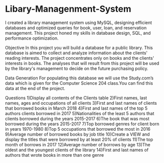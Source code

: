 # Libary-Managenment-System
 I created a library management system using MySQL, designing efficient databases and optimized queries for book, user, loan, and reservation management. This project honed my skills in database design, SQL, and performance optimization.

Objective
In this project you will build a database for a public library. This database is aimed to collect and analyze information about the clients' reading interests. The project concentrates only on books and the clients' interests in books. The analyses that will result from this project will be used by the library's management to decide on the future purchasing policy. 

Data Generation
For populating this database we will use the Study.com’s data which is given for the Computer Science 204 class.You can find this data at the end of the project.

Questions
1)Display all contents of the Clients table
2)First names, last names, ages and occupations of all clients
3)First and last names of clients that borrowed books in March 2018
4)First and last names of the top 5 authors clients borrowed in 2017
5)Nationalities of the least 5 authors that clients borrowed during the years 2015-2017
6)The book that was most borrowed during the years 2015-2017
7)Top borrowed genres for client born in years 1970-1980
8)Top 5 occupations that borrowed the most in 2016
9)Average number of borrowed books by job title
10)Create a VIEW and display the titles that were borrowed by at least 20% of clients
11)The top month of borrows in 2017
12)Average number of borrows by age
13)The oldest and the youngest clients of the library
14)First and last names of authors that wrote books in more than one genre

